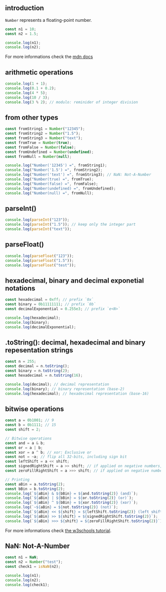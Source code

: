 ## introduction

`Number` represents a floating-point number.

```javascript
const n1 = 10;
const n2 = 1.5;

console.log(n1);
console.log(n2);
```

For more informations check the [mdn docs](https://developer.mozilla.org/docs/Web/JavaScript/Reference/Global_Objects/Number)

## arithmetic operations

```javascript
console.log(1 + 1);
console.log(0.1 + 0.2);
console.log(4 * 5);
console.log(10 / 3);
console.log(3 % 2); // modulo: reminider of integer division
```

## from other types

```javascript
const fromString1 = Number("12345");
const fromString2 = Number("1.5");
const fromString3 = Number("text");
const fromTrue = Number(true);
const fromFalse = Number(false);
const fromUndefined = Number(undefined);
const fromNull = Number(null);

console.log("Number('12345') =", fromString1);
console.log("Number('1.5') =", fromString2);
console.log("Number('text') =", fromString3); // NaN: Not-A-Number
console.log("Number(true) =", fromTrue);
console.log("Number(false) =", fromFalse);
console.log("Number(undefined) =", fromUndefined);
console.log("Number(null) =", fromNull);
```

## parseInt()

```javascript
console.log(parseInt("123"));
console.log(parseInt("1.5")); // keep only the integer part
console.log(parseInt("text"));
```

## parseFloat()

```javascript
console.log(parseFloat("123"));
console.log(parseFloat("1.5"));
console.log(parseFloat("test"));
```

## hexadecimal, binary and decimal exponetial notations

```javascript
const hexadecimal = 0xff; // prefix `0x`
const binary = 0b11111111; // prefix `0b`
const decimalExponential = 0.255e3; // prefix `e<N>`

console.log(hexadecimal);
console.log(binary);
console.log(decimalExponential);
```

## .toString(): decimal, hexadecimal and binary repesentation strings

```javascript
const n = 255;
const decimal = n.toString();
const binary = n.toString(2);
const hexadecimal = n.toString(16);

console.log(decimal); // decimal representation
console.log(binary); // binary representation (base-2)
console.log(hexadecimal); // hexadecimal representation (base-16)
```

## bitwise operations

```javascript
const a = 0b1001; // 9
const b = 0b1111; // 15
const shift = 2;

// Bitwise operations
const and = a & b;
const or = a | b;
const xor = a ^ b; // xor: Exclusive or
const not = ~a; // flip all 32-bits, including sign bit
const leftShift = a << shift;
const signedRightShift = a >> shift; // if applied on negative numbers, keep sign
const zeroFillRightShift = a >>> shift; // if applied on negative numbers, do not keep sign

// Printing
const aBin = a.toString(2);
const bBin = b.toString(2);
console.log(`${aBin} & ${bBin} = ${and.toString(2)} (and)`);
console.log(`${aBin} | ${bBin} = ${or.toString(2)} (or)`);
console.log(`${aBin} ^ ${bBin} = ${xor.toString(2)} (xor)`);
console.log(`~${aBin} = ${not.toString(2)} (not)`);
console.log(`${aBin} << ${shift} = ${leftShift.toString(2)} (left shift)`);
console.log(`${aBin} >> ${shift} = ${signedRightShift.toString(2)}`);
console.log(`${aBin} >>> ${shift} = ${zeroFillRightShift.toString(2)}`);
```

For more informations check [the w3schools tutorial](https://www.w3schools.com/js/js_bitwise.asp).

## NaN: Not-A-Number

```javascript
const n1 = NaN;
const n2 = Number("test");
const check1 = isNaN(n2);

console.log(n1);
console.log(n2);
console.log(check1);
```
